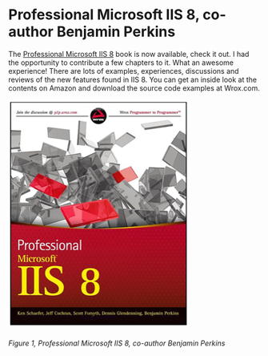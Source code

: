# Professional Microsoft IIS 8, co-author Benjamin Perkins

The [Professional Microsoft IIS 8][LINK1] book is now available, check it out.  I had the opportunity to contribute a few chapters to it.  What an awesome experience!  There are lots of examples, experiences, discussions and reviews of the new features found in IIS 8.  You can get an inside look at the contents on Amazon and download the source code examples at Wrox.com.

![Professional Microsoft IIS 8, co-author Benjamin Perkins][FIGURE1]
###### Figure 1, Professional Microsoft IIS 8, co-author Benjamin Perkins

[FIGURE1]: ../images/2012/msdn-0189.png "Figure 1, Professional Microsoft IIS 8, co-author Benjamin Perkins"

[LINK1]: http://www.wrox.com/WileyCDA/WroxTitle/Professional-Microsoft-IIS-8.productCd-1118388046.html
